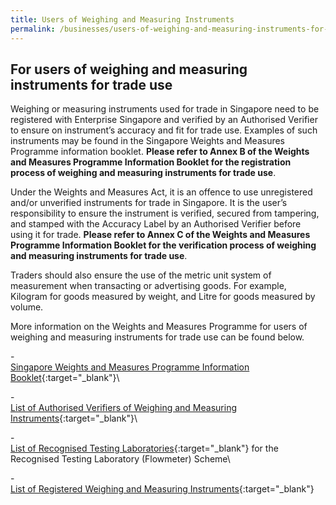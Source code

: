 ```yaml
---
title: Users of Weighing and Measuring Instruments
permalink: /businesses/users-of-weighing-and-measuring-instruments-for-trade-use
---
```

## For users of weighing and measuring instruments for trade use

Weighing or measuring instruments used for trade in Singapore need to be registered with Enterprise Singapore and verified by an Authorised Verifier to ensure on instrument’s accuracy and fit for trade use. Examples of such instruments may be found in the Singapore Weights and Measures Programme information booklet. **Please refer to Annex B of the Weights and Measures Programme Information Booklet for the registration process of weighing and measuring instruments for trade use**.

Under the Weights and Measures Act, it is an offence to use unregistered and/or unverified instruments for trade in Singapore. It is the user’s responsibility to ensure the instrument is verified, secured from tampering, and stamped with the Accuracy Label by an Authorised Verifier before using it for trade. **Please refer to Annex C of the Weights and Measures Programme Information Booklet for the verification process of weighing and measuring instruments for trade use**.

Traders should also ensure the use of the metric unit system of measurement when transacting or advertising goods. For example, Kilogram for goods measured by weight, and Litre for goods measured by volume.

More information on the Weights and Measures Programme for users of weighing and measuring instruments for trade use can be found below.

-<br>
[Singapore Weights and Measures Programme Information Booklet](/files/businesses/wmo_info_booklet.pdf){:target="_blank"}\

-<br>
[List of Authorised Verifiers of Weighing and Measuring Instruments](/files/businesses/authorised-verifiers-list.pdf){:target="_blank"}\

-<br>
[List of Recognised Testing Laboratories](/files/businesses/list_of_rtl.pdf){:target="_blank"} for the Recognised Testing Laboratory (Flowmeter) Scheme\

-<br>
[List of Registered Weighing and Measuring Instruments](https://cpsa.enterprisesg.gov.sg/totalagility/forms/custom/publicsite/login.html){:target="_blank"}
